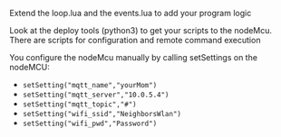 Extend the loop.lua and the events.lua to add your program logic

Look at the deploy tools (python3) to get your scripts to the nodeMcu. There are scripts for configuration and remote command execution

You configure the nodeMcu manually by calling setSettings on the nodeMCU:
- ``setSetting("mqtt_name","yourMom")``
- ``setSetting("mqtt_server","10.0.5.4")``
- ``setSetting("mqtt_topic","#")``
- ``setSetting("wifi_ssid","NeighborsWlan")``
- ``setSetting("wifi_pwd","Password")``